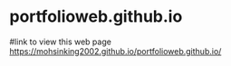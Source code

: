 # portfolioweb.github.io

#link to view this web page
https://mohsinking2002.github.io/portfolioweb.github.io/
